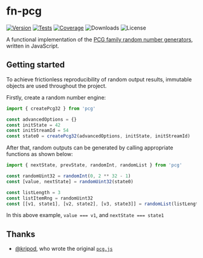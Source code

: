 # fn-pcg

[![Version](https://img.shields.io/npm/v/fn-pcg.svg)](https://www.npmjs.com/package/fn-pcg)
[![Tests](https://github.com/philihp/fn-pcg/actions/workflows/tests.yml/badge.svg)](https://github.com/philihp/fn-pcg/actions/workflows/tests.yml)
[![Coverage](https://coveralls.io/repos/github/philihp/fn-pcg/badge.svg?branch=main)](https://coveralls.io/github/philihp/fn-pcg?branch=main)
![Downloads](https://img.shields.io/npm/dt/fn-pcg)
![License](https://img.shields.io/npm/l/fn-pcg)

A functional implementation of the [PCG family random number generators](), written in JavaScript.

[PCG family random number generators]: http://pcg-random.org

## Getting started

To achieve frictionless reproducibility of random output results, immutable objects are used throughout the project.

Firstly, create a random number engine:

```js
import { createPcg32 } from 'pcg'

const advancedOptions = {}
const initState = 42
const initStreamId = 54
const state0 = createPcg32(advancedOptions, initState, initStreamId)
```

After that, random outputs can be generated by calling appropriate functions as shown below:

```js
import { nextState, prevState, randomInt, randomList } from 'pcg'

const randomUint32 = randomInt(0, 2 ** 32 - 1)
const [value, nextState] = randomUint32(state0)

const listLength = 3
const listItemRng = randomUint32
const [[v1, state1], [v2, state2], [v3, state3]] = randomList(listLength, listItemRng, state0)
```

In this above example, `value === v1`, and `nextState === state1`

## Thanks

- [@kripod](https://github.com/kripod/), who wrote the original [`pcg.js`](https://github.com/kripod/pcg.js)
